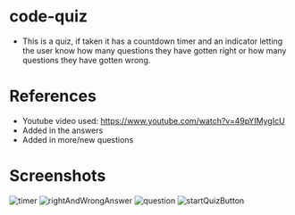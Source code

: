 # code-quiz

* This is a quiz, if taken it has a countdown timer and an indicator letting the user know how many questions they have gotten right or how many questions they have gotten wrong.

# References
* Youtube video used: https://www.youtube.com/watch?v=49pYIMygIcU
* Added in the answers 
* Added in more/new questions



# Screenshots
![timer](https://user-images.githubusercontent.com/56687081/90369825-a08b8300-e029-11ea-8cbe-279a503576fc.png)
![rightAndWrongAnswer](https://user-images.githubusercontent.com/56687081/90369831-a41f0a00-e029-11ea-8afe-f36ed588663e.png)
![question](https://user-images.githubusercontent.com/56687081/90369834-a4b7a080-e029-11ea-8c8c-2cb897b9df62.png)
![startQuizButton](https://user-images.githubusercontent.com/56687081/90369837-a5503700-e029-11ea-9be3-c02999d0a926.png)
